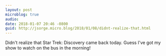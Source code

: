 ```yaml
---
layout: post
microblog: true
audio: 
date: 2018-01-07 20:46 -0800
guid: http://jsorge.micro.blog/2018/01/08/didnt-realize-that.html
---
```

Didn't realize that Star Trek: Discovery came back today. Guess I've got my show to watch on the bus in the morning!
